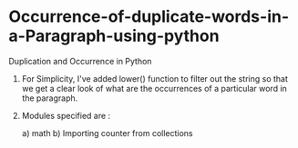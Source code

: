 # Occurrence-of-duplicate-words-in-a-Paragraph-using-python
Duplication and Occurrence in Python

1) For Simplicity, I've added lower() function to filter out the string so that we get a clear look of what are the occurrences of a particular word in the paragraph.
2) Modules specified are :  
    
    a) math
    b) Importing counter from collections
